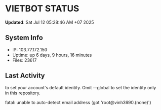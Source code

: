 # VIETBOT STATUS
**Updated**: Sat Jul 12 05:28:46 AM +07 2025

## System Info
- IP: 103.77.172.150
- Uptime: up 6 days, 9 hours, 16 minutes
- Files: 23617

## Last Activity

to set your account's default identity.
Omit --global to set the identity only in this repository.

fatal: unable to auto-detect email address (got 'root@vinh3690.(none)')
